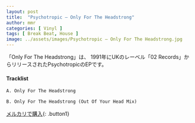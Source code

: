 ```yaml
---
layout: post
title:  "Psychotropic – Only For The Headstrong"
author: mmr
categories: [ Vinyl ]
tags: [ Break Beat, House ]
image: ../assets/images/Psychotropic – Only For The Headstrong.jpg
---
```


「Only For The Headstrong」は、
1991年にUKのレーベル「02 Records」からリリースされたPsychotropicのEPです。


#### Tracklist
```md
A. Only For The Headstrong

B. Only For The Headstrong (Out Of Your Head Mix)
```

[メルカリで購入](https://jp.mercari.com/item/m27760488621){: .button1}

